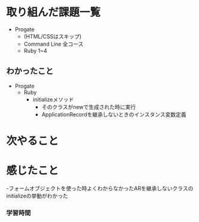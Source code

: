 # 取り組んだ課題一覧
- Progate
  - (HTML/CSSはスキップ)
  - Command Line 全コース
  - Ruby 1~4
## わかったこと
- Progate
  - Ruby
    - initializeメソッド
      - そのクラスがnewで生成された時に実行
      - ApplicationRecordを継承しないときのインスタンス変数定義
# 次やること

# 感じたこと
-フォームオブジェクトを使った時よくわからなかったARを継承しないクラスのinitializeの挙動がわかった
### 学習時間
